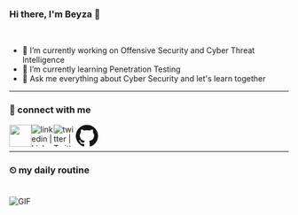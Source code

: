 ### Hi there, I'm Beyza 👋 



<br />

- 🔭 I’m currently working on Offensive Security and Cyber Threat Intelligence
- 🌱 I’m currently learning Penetration Testing
- 💬 Ask me everything about Cyber Security and let's learn together

---------------------------------
 
### 📩 connect with me


[<img align="left" height="40" width="40" src="https://cdn.jsdelivr.net/npm/simple-icons@v4/icons/gmail.svg" />][gmail]
[<img align="left" alt="linkedin | LinkedIn" height="40" width="40" src="https://camo.githubusercontent.com/28bbd2596707954793abeff9eb24d343c1c78b7bf184b90294b4b190c6097a65/68747470733a2f2f63646e2e6a7364656c6976722e6e65742f6e706d2f73696d706c652d69636f6e7340332e302e312f69636f6e732f6c696e6b6564696e2e737667" />][linkedin]
[<img align="left" alt="twitter | Twitter" height="40" width="40" src="https://github.com/simple-icons/simple-icons/blob/develop/icons/twitter.svg" />][twitter]
[<img align="left" alt="GitHub" height="40" width="40" src="https://raw.githubusercontent.com/github/explore/78df643247d429f6cc873026c0622819ad797942/topics/github/github.png" />][github]

<br />
<br />

[linkedin]: https://www.linkedin.com/in/beyzasubasi/
[gmail]: mailto:beyzasubasiyim@gmail.com
[twitter]: https://twitter.com/beyzasubasiyim
[github]: https://github.com/beyzasubasi


----------------------------------
### ⏲ my daily routine

<br />

<img align="middle" alt="GIF" src="https://media.giphy.com/media/l3vR85PnGsBwu1PFK/giphy.gif?cid=790b7611d67bcfc885517683664d92a8cc26dd81a1c1ecce&rid=giphy.gif&ct=g" width="500" height="320" />

<br />


